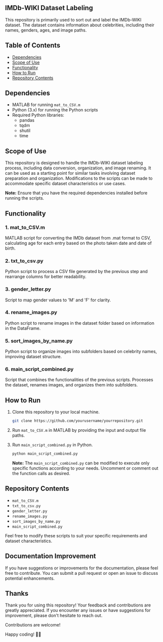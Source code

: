 ## IMDb-WIKI Dataset Labeling

This repository is primarily used to sort out and label the IMDb-WIKI dataset. The dataset contains information about celebrities, including their names, genders, ages, and image paths.

## Table of Contents
- [Dependencies](#dependencies)
- [Scope of Use](#scope-of-use)
- [Functionality](#functionality)
- [How to Run](#how-to-run)
- [Repository Contents](#repository-contents)

## Dependencies
- MATLAB for running `mat_to_CSV.m`
- Python (3.x) for running the Python scripts
- Required Python libraries:
  - pandas
  - tqdm
  - shutil
  - time

## Scope of Use

This repository is designed to handle the IMDb-WIKI dataset labeling process, including data conversion, organization, and image renaming. It can be used as a starting point for similar tasks involving dataset preparation and organization. Modifications to the scripts can be made to accommodate specific dataset characteristics or use cases.

**Note:** Ensure that you have the required dependencies installed before running the scripts.

## Functionality

### 1. mat_to_CSV.m
MATLAB script for converting the IMDb dataset from .mat format to CSV, calculating age for each entry based on the photo taken date and date of birth.

### 2. txt_to_csv.py
Python script to process a CSV file generated by the previous step and rearrange columns for better readability.

### 3. gender_letter.py
Script to map gender values to 'M' and 'F' for clarity.

### 4. rename_images.py
Python script to rename images in the dataset folder based on information in the DataFrame.

### 5. sort_images_by_name.py
Python script to organize images into subfolders based on celebrity names, improving dataset structure.

### 6. main_script_combined.py
Script that combines the functionalities of the previous scripts. Processes the dataset, renames images, and organizes them into subfolders.

## How to Run

1. Clone this repository to your local machine.

   ```bash
   git clone https://github.com/yourusername/yourrepository.git
   ```

2. Run `mat_to_CSV.m` in MATLAB by providing the input and output file paths.

3. Run `main_script_combined.py` in Python.

   ```python
   python main_script_combined.py
   ```

   **Note:** The `main_script_combined.py` can be modified to execute only specific functions according to your needs. Uncomment or comment out the function calls as desired.

## Repository Contents
- `mat_to_CSV.m`
- `txt_to_csv.py`
- `gender_letter.py`
- `rename_images.py`
- `sort_images_by_name.py`
- `main_script_combined.py`

Feel free to modify these scripts to suit your specific requirements and dataset characteristics.

## Documentation Improvement

If you have suggestions or improvements for the documentation, please feel free to contribute. You can submit a pull request or open an issue to discuss potential enhancements.

## Thanks

Thank you for using this repository! Your feedback and contributions are greatly appreciated. If you encounter any issues or have suggestions for improvement, please don't hesitate to reach out.

Contributions are welcome!

Happy coding! 👩‍💻
